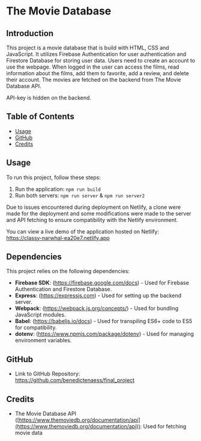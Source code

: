 # The Movie Database

## Introduction

This project is a movie database that is build with HTML, CSS and JavaScript. It utilizes Firebase Authentication for user authentication and Firestore Database for storing user data. Users need to create an account to use the webpage. When logged in the user can access the films, read information about the films, add them to favorite, add a review, and delete their account. The movies are fetched on the backend from The Movie Database API.

API-key is hidden on the backend.

## Table of Contents

- [Usage](#usage)
- [GitHub](#github)
- [Credits](#credits)

## Usage

To run this project, follow these steps:

1. Run the application: `npm run build`
2. Run both servers: `npm run server` & `npm run server2`

Due to issues encountered during deployment on Netlify, a clone were made for the deployment and some modifications were made to the server and API fetching to ensure compatibility with the Netlify environment.

You can view a live demo of the application hosted on Netlify: https://classy-narwhal-ea20e7.netlify.app
 
## Dependencies

This project relies on the following dependencies:

- **Firebase SDK**: (https://firebase.google.com/docs) - Used for Firebase Authentication and Firestore Database.
- **Express**: (https://expressjs.com) - Used for setting up the backend server.
- **Webpack**: (https://webpack.js.org/concepts/) - Used for bundling JavaScript modules.
- **Babel**: (https://babeljs.io/docs) - Used for transpiling ES6+ code to ES5 for compatibility.
- **dotenv**: (https://www.npmjs.com/package/dotenv) - Used for managing environment variables.

## GitHub

- Link to GitHub Repository: https://github.com/benedictenaess/final_project

## Credits

- The Movie Database API ([https://www.themoviedb.org/documentation/api](https://www.themoviedb.org/documentation/api)): Used for fetching movie data

